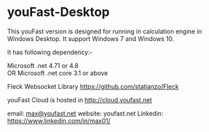 # youFast-Desktop
This youFast version is designed for running in calculation engine in Windows Desktop. It support Windows 7 and Windows 10.

It has following dependency:-

Microsoft .net 4.71 or 4.8  
OR Microsoft .net core 3.1 or above

Fleck Websocket Library  https://github.com/statianzo/Fleck

youFast Cloud is hosted in http://cloud.youfast.net

email: max@youfast.net
website: youfast.net
Linkedin: https://www.linkedin.com/in/max01/
